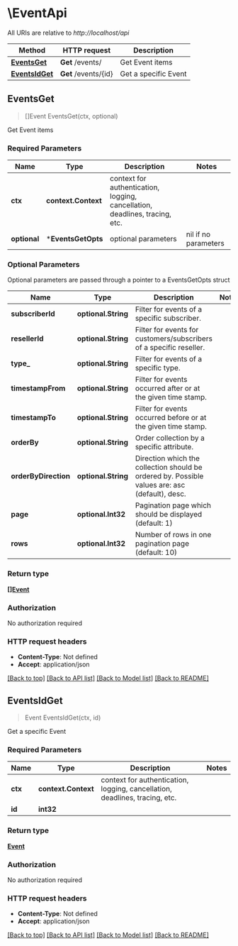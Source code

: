 # \EventApi

All URIs are relative to *http://localhost/api*

Method | HTTP request | Description
------------- | ------------- | -------------
[**EventsGet**](EventApi.md#EventsGet) | **Get** /events/ | Get Event items
[**EventsIdGet**](EventApi.md#EventsIdGet) | **Get** /events/{id} | Get a specific Event



## EventsGet

> []Event EventsGet(ctx, optional)

Get Event items

### Required Parameters


Name | Type | Description  | Notes
------------- | ------------- | ------------- | -------------
**ctx** | **context.Context** | context for authentication, logging, cancellation, deadlines, tracing, etc.
 **optional** | ***EventsGetOpts** | optional parameters | nil if no parameters

### Optional Parameters

Optional parameters are passed through a pointer to a EventsGetOpts struct


Name | Type | Description  | Notes
------------- | ------------- | ------------- | -------------
 **subscriberId** | **optional.String**| Filter for events of a specific subscriber. | 
 **resellerId** | **optional.String**| Filter for events for customers/subscribers of a specific reseller. | 
 **type_** | **optional.String**| Filter for events of a specific type. | 
 **timestampFrom** | **optional.String**| Filter for events occurred after or at the given time stamp. | 
 **timestampTo** | **optional.String**| Filter for events occurred before or at the given time stamp. | 
 **orderBy** | **optional.String**| Order collection by a specific attribute. | 
 **orderByDirection** | **optional.String**| Direction which the collection should be ordered by. Possible values are: asc (default), desc. | 
 **page** | **optional.Int32**| Pagination page which should be displayed (default: 1) | 
 **rows** | **optional.Int32**| Number of rows in one pagination page (default: 10) | 

### Return type

[**[]Event**](Event.md)

### Authorization

No authorization required

### HTTP request headers

- **Content-Type**: Not defined
- **Accept**: application/json

[[Back to top]](#) [[Back to API list]](../README.md#documentation-for-api-endpoints)
[[Back to Model list]](../README.md#documentation-for-models)
[[Back to README]](../README.md)


## EventsIdGet

> Event EventsIdGet(ctx, id)

Get a specific Event

### Required Parameters


Name | Type | Description  | Notes
------------- | ------------- | ------------- | -------------
**ctx** | **context.Context** | context for authentication, logging, cancellation, deadlines, tracing, etc.
**id** | **int32**|  | 

### Return type

[**Event**](Event.md)

### Authorization

No authorization required

### HTTP request headers

- **Content-Type**: Not defined
- **Accept**: application/json

[[Back to top]](#) [[Back to API list]](../README.md#documentation-for-api-endpoints)
[[Back to Model list]](../README.md#documentation-for-models)
[[Back to README]](../README.md)

